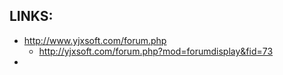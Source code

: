 
## LINKS:
* http://www.yjxsoft.com/forum.php
  * http://yjxsoft.com/forum.php?mod=forumdisplay&fid=73
* 


